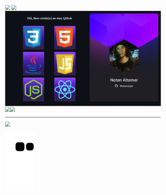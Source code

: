 <div>
        <a href="mailto:natan.altomar14@gmail.com"><img src="https://img.shields.io/badge/Gmail-D14836?style=for-the-badge&logo=gmail&logoColor=white" target="_blank" /></a>
        <a href="https://www.linkedin.com/in/natanalpe14/"><img src="https://img.shields.io/badge/LinkedIn-0077B5?style=for-the-badge&logo=linkedin&logoColor=white" target="_blank" /></a>
</div>
<div>
        <img src="./card-tech.png">
</div>
<div>
        <img src="https://github-readme-stats.vercel.app/api?username=Natanalpe&show_icons=true&text_color=ffffff&bg_color=20,0007a6,0007a6,3a0085,3a0085&title_color=ffffff&border_color=0C0032&locale=pt-br&border_radius=15&include_all_commits=true&count_private=true&line_height=20&width=100&hide_rank=true&card_width=510&custom_title=Natan%20Altomar's%20estatísticas" /><img src="https://github-readme-stats.vercel.app/api/top-langs/?username=Natanalpe&text_color=ffffff&bg_color=20,3a0085,3a0085,3a0085,0007a6,0007a6&title_color=ffffff&border_color=0C0032&locale=pt-br&layout=compact&border_radius=15&card_width=490" />
 
</div>
<hr>
<img src="https://spotify-recently-played-readme.vercel.app/api?user=eternalagony1616&width=895&count=2">

![Snake animation](https://github.com/Natanalpe/Natanalpe/blob/output/github-contribution-grid-snake.svg)
